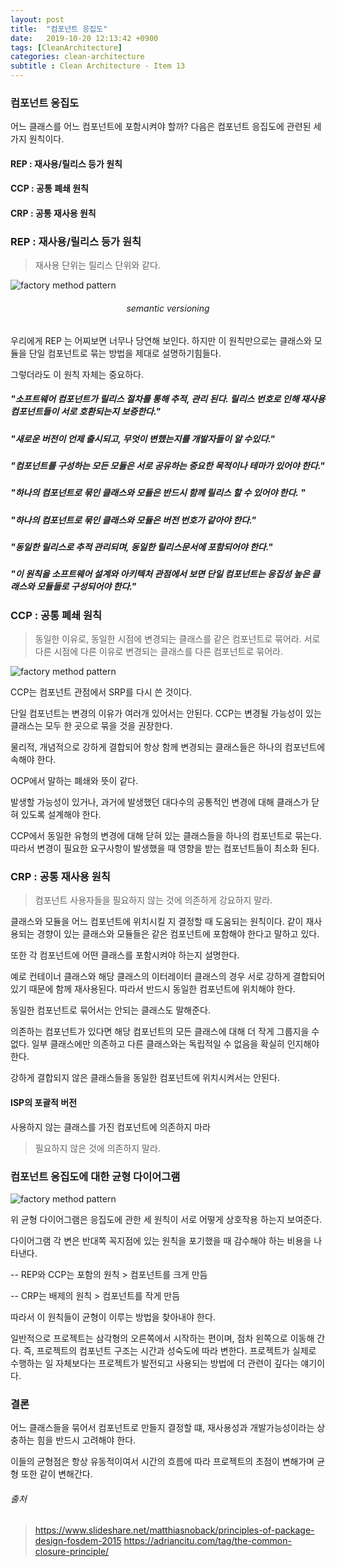 ```yaml
---
layout: post
title:  "컴포넌트 응집도"
date:   2019-10-20 12:13:42 +0900
tags: [CleanArchitecture]
categories: clean-architecture
subtitle : Clean Architecture - Item 13
---
```


### 컴포넌트 응집도 
어느 클래스를 어느 컴포넌트에 포함시켜야 할까? 다음은 컴포넌트 응집도에 관련된 세 가지 원칙이다.



#### REP : 재사용/릴리스 등가 원칙

#### CCP : 공통 폐쇄 원칙

#### CRP : 공통 재사용 원칙


### REP : 재사용/릴리스 등가 원칙

> 재사용 단위는 릴리스 단위와 같다.

![factory method pattern](5.png) 

###### <center> semantic versioning </center>



우리에게 REP 는 어찌보면 너무나 당연해 보인다. 하지만 이 원칙만으로는 클래스와 모듈을 단일 컴포넌트로 묶는 방법을 제대로 설명하기힘들다. 

그렇더라도 이 원칙 자체는 중요하다.



##### "소프트웨어 컴포넌트가 릴리스 절차를 통해 추적, 관리 된다. 릴리스 번호로 인해 재사용 컴포넌트들이 서로 호환되는지 보증한다."

##### "새로운 버전이 언제 출시되고, 무엇이 변했는지를 개발자들이 알 수있다."

##### "컴포넌트를 구성하는 모든 모듈은 서로 공유하는 중요한 목적이나 테마가 있어야 한다."

##### "하나의 컴포넌트로 묶인 클래스와 모듈은 반드시 함께 릴리스 할 수 있어야 한다. "

##### "하나의 컴포넌트로 묶인 클래스와 모듈은 버전 번호가 같아야 한다."

##### "동일한 릴리스로 추적 관리되며, 동일한 릴리스문서에 포함되어야 한다."

##### "이 원칙을 소프트웨어 설계와 아키텍처 관점에서 보면 단일 컴포넌트는 응집성 높은 클래스와 모듈들로 구성되어야 한다."



### CCP : 공통 폐쇄 원칙

> 동일한 이유로, 동일한 시점에 변경되는 클래스를 같은 컴포넌트로 묶어라. 
서로 다른 시점에 다른 이유로 변경되는 클래스를 다른 컴포넌트로 묶어라.

![factory method pattern](8.png) 

CCP는 컴포넌트 관점에서 SRP를 다시 쓴 것이다. 

단일 컴포넌트는 변경의 이유가 여러개 있어서는 안된다. CCP는 변경될 가능성이 있는 클래스는 모두 한 곳으로 묶을 것을 권장한다.

물리적, 개념적으로 강하게 결합되어 항상 함께 변경되는 클래스들은 하나의 컴포넌트에 속해야 한다.

OCP에서 말하는 폐쇄와 뜻이 같다. 

발생할 가능성이 있거나, 과거에 발생했던 대다수의 공통적인 변경에 대해 클래스가 닫혀 있도록 설계해야 한다.

CCP에서 동일한 유형의 변경에 대해 닫혀 있는 클래스들을 하나의 컴포넌트로 묶는다. 따라서 변경이 필요한 요구사항이 발생했을 때 영향을 받는 컴포넌트들이 최소화 된다. 



### CRP : 공통 재사용 원칙

> 컴포넌트 사용자들을 필요하지 않는 것에 의존하게 강요하지 말라.

클래스와 모듈을 어느 컴포넌트에 위치시킬 지 결정할 때 도움되는 원칙이다. 같이 재사용되는 경향이 있는 클래스와 모듈들은 같은 컴포넌트에 포함해야 한다고 말하고 있다.

또한 각 컴포넌트에 어떤 클래스를 포함시켜야 하는지 설명한다.

예로 컨테이너 클래스와 해당 클래스의 이터레이터 클래스의 경우 서로 강하게 결합되어 있기 때문에 함께 재사용된다. 따라서 반드시 동일한 컴포넌트에 위치해야 한다.

동일한 컴포넌트로 묶어서는 안되는 클래스도 말해준다. 

의존하는 컴포넌트가 있다면 해당 컴포넌트의 모든 클래스에 대해 더 작게 그룹지을 수 없다. 일부 클래스에만 의존하고 다른 클래스와는 독립적일 수 없음을 확실히 인지해야 한다. 

강하게 결합되지 않은 클래스들을 동일한 컴포넌트에 위치시켜서는 안된다. 



#### ISP의 포괄적 버전

사용하지 않는 클래스를 가진 컴포넌트에 의존하지 마라

> 필요하지 않은 것에 의존하지 말라.



### 컴포넌트 응집도에 대한 균형 다이어그램



![factory method pattern](7.jpg) 

위 균형 다이어그램은 응집도에 관한 세 원칙이 서로 어떻게 상호작용 하는지 보여준다. 

다이어그램 각 변은 반대쪽 꼭지점에 있는 원칙을 포기했을 때 감수해야 하는 비용을 나타낸다. 

-- REP와 CCP는 포함의 원칙 > 컴포넌트를 크게 만듬

-- CRP는 배제의 원칙  > 컴포넌트를 작게 만듬

따라서 이 원칙들이 균형이 이루는 방법을 찾아내야 한다.

일반적으로 프로젝트는 삼각형의 오른쪽에서 시작하는 편이며, 점차 왼쪽으로 이동해 간다. 즉, 프로젝트의 컴포넌트 구조는 시간과 성숙도에 따라 변한다. 프로젝트가 실제로 수행하는 일 자체보다는 프로젝트가 발전되고 사용되는 방법에 더 관련이 깊다는 얘기이다.



### 결론

어느 클래스들을 묶어서 컴포넌트로 만들지 결정할 떄, 재사용성과 개발가능성이라는 상충하는 힘을 반드시 고려해야 한다. 

이들의 균형점은 항상 유동적이여서 시간의 흐름에 따라 프로젝트의 초점이 변해가며 균형 또한 같이 변해간다.



###### 출처
> https://www.slideshare.net/matthiasnoback/principles-of-package-design-fosdem-2015
> https://adriancitu.com/tag/the-common-closure-principle/

